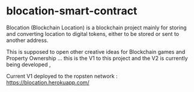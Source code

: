 # blocation-smart-contract

Blocation (Blockchain Location) is a blockchain project mainly for storing and converting location to digital tokens, either to be stored or sent to another address.

This is supposed to open other creative ideas for Blockchain games and Property Ownership ... this is the V1 to this project and the V2 is currently being developed ,

Current V1 deployed to the ropsten network : https://blocation.herokuapp.com/
